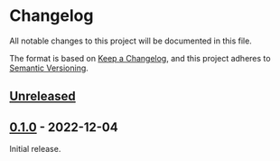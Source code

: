 # Changelog

All notable changes to this project will be documented in this file.

The format is based on [Keep a Changelog](https://keepachangelog.com/en/1.0.0/),
and this project adheres to [Semantic Versioning](https://semver.org/spec/v2.0.0.html).

## [Unreleased]

## [0.1.0] - 2022-12-04

Initial release.

[unreleased]: https://github.com/vthib/boreal/compare/v1.1.0...HEAD
[0.1.0]: https://github.com/vthib/boreal/releases/tag/v0.1.0
